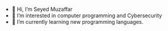 - 👋 Hi, I’m Seyed Muzaffar
- 👀 I’m interested in computer programming and Cybersecurity
- 🌱 I’m currently learning new programming languages. 


